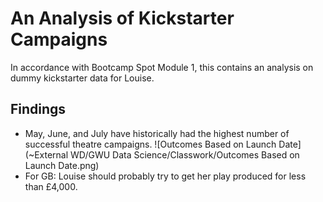 # An Analysis of Kickstarter Campaigns
In accordance with Bootcamp Spot Module 1, this contains an analysis on dummy kickstarter data for Louise.
## Findings
* May, June, and July have historically had the highest number of successful theatre campaigns.
![Outcomes Based on Launch Date](~External WD/GWU Data Science/Classwork/Outcomes Based on Launch Date.png)
* For GB: Louise should probably try to get her play produced for less than £4,000.
